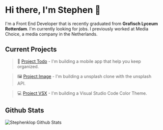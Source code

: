 # Hi there, I'm Stephen 👋

I'm a Front End Developer that is recently graduated from <strong>Grafisch Lyceum Rotterdam</strong>. I'm currently looking for jobs. I previously worked at Media Choice, a media company in the Netherlands.

## Current Projects <br/>

> 📱 [Project Todo](https://github.com/Stephenklop/Project-Todo) - I'm building a mobile app that help you keep organized. </br>

> 🖼️ [Project Image](https://github.com/Stephenklop/Project-Image) - I'm building a unsplash clone with the unsplash API. </br>

> 💻 [Project VSX](https://github.com/Stephenklop/Project-VSX) - I'm building a Visual Studio Code Color Theme. <br/>

## Github Stats <br/>

<img src="https://github-readme-stats.vercel.app/api?username=stephenklop&&show_icons=true&title_color=ffffff&icon_color=bb2acf&text_color=daf7dc&bg_color=151515" alt="Stephenklop Github Stats" />
